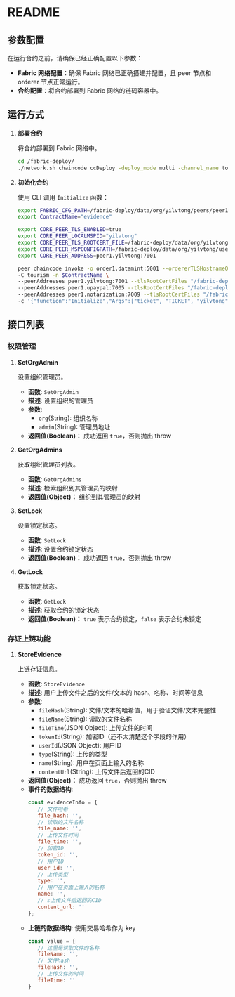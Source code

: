 # README

## 参数配置

在运行合约之前，请确保已经正确配置以下参数：

- **Fabric 网络配置**：确保 Fabric 网络已正确搭建并配置，且 peer 节点和 orderer 节点正常运行。
- **合约配置**：将合约部署到 Fabric 网络的链码容器中。

## 运行方式

1. **部署合约**

   将合约部署到 Fabric 网络中。

   ```sh
   cd /fabric-deploy/
   ./network.sh chaincode ccDeploy -deploy_mode multi -channel_name tourism -org_name yilvtong -ccn evidence -ccv 1.0.0 -ccs 1 -ccp /node-data/code/smart-contracts/fabric-contracts/evidence/ -ccl javascript
   ```

2. **初始化合约**

   使用 CLI 调用 `Initialize` 函数：

   ```sh
   export FABRIC_CFG_PATH=/fabric-deploy/data/org/yilvtong/peers/peer1
   export ContractName="evidence"

   export CORE_PEER_TLS_ENABLED=true
   export CORE_PEER_LOCALMSPID="yilvtong"
   export CORE_PEER_TLS_ROOTCERT_FILE=/fabric-deploy/data/org/yilvtong/peers/peer1/tls-msp/tlscacerts/tls-cacerts.pem
   export CORE_PEER_MSPCONFIGPATH=/fabric-deploy/data/org/yilvtong/users/0xsksta91e425813dbbfe97b0f8b7ce743e78899af/msp
   export CORE_PEER_ADDRESS=peer1.yilvtong:7001

   peer chaincode invoke -o order1.datamint:5001 --ordererTLSHostnameOverride order1.datamint --tls --cafile "/fabric-deploy/data/org/datamint/orders/order1/tls-msp/tlscacerts/tls-cacerts.pem" \
   -C tourism -n $ContractName \
   --peerAddresses peer1.yilvtong:7001 --tlsRootCertFiles "/fabric-deploy/data/org/yilvtong/peers/peer1/tls-msp/tlscacerts/tls-cacerts.pem" \
   --peerAddresses peer1.upaypal:7005 --tlsRootCertFiles "/fabric-deploy/data/org/upaypal/peers/peer1/tls-msp/tlscacerts/tls-cacerts.pem" \
   --peerAddresses peer1.notarization:7009 --tlsRootCertFiles "/fabric-deploy/data/org/notarization/peers/peer1/tls-msp/tlscacerts/tls-cacerts.pem" \
   -c '{"function":"Initialize","Args":["ticket", "TICKET", "yilvtong", "0xsksta91e425813dbbfe97b0f8b7ce743e78899af"]}'
   ```

## 接口列表

### 权限管理

1. **SetOrgAdmin**

   设置组织管理员。

   - **函数**: `SetOrgAdmin`
   - **描述**: 设置组织的管理员
   - **参数**:
     - `org`(String): 组织名称
     - `admin`(String): 管理员地址
   - **返回值(Boolean)：** 成功返回 `true`，否则抛出 throw

2. **GetOrgAdmins**

   获取组织管理员列表。

   - **函数**: `GetOrgAdmins`
   - **描述**: 检索组织到其管理员的映射
   - **返回值(Object)：** 组织到其管理员的映射

3. **SetLock**

   设置锁定状态。

   - **函数**: `SetLock`
   - **描述**: 设置合约锁定状态
   - **返回值(Boolean)：** 成功返回 `true`，否则抛出 throw

4. **GetLock**

   获取锁定状态。

   - **函数**: `GetLock`
   - **描述**: 获取合约的锁定状态
   - **返回值(Boolean)：** `true` 表示合约锁定，`false` 表示合约未锁定

### 存证上链功能

1. **StoreEvidence**

   上链存证信息。

   - **函数**: `StoreEvidence`
   - **描述**: 用户上传文件之后的文件/文本的 hash、名称、时间等信息
   - **参数**:
     - `fileHash`(String): 文件/文本的哈希值，用于验证文件/文本完整性
     - `fileName`(String): 读取的文件名称
     - `fileTime`(JSON Object): 上传文件的时间
     - `tokenId`(String): 加密ID（还不太清楚这个字段的作用）
     - `userId`(JSON Object): 用户ID
     - `type`(String): 上传的类型
     - `name`(String): 用户在页面上输入的名称
     - `contentUrl`(String): 上传文件后返回的CID
   - **返回值(Object)：** 成功返回 `true`，否则抛出 throw
   - **事件的数据结构**:
      ```JavaScript
      const evidenceInfo = {
         // 文件哈希
         file_hash: '',
         // 读取的文件名称
         file_name: '',
         // 上传文件时间
         file_time: '',
         // 加密ID
         token_id: '',
         // 用户ID
         user_id: '',
         // 上传类型
         type: '',
         // 用户在页面上输入的名称
         name: '',
         // s上传文件后返回的CID
         content_url: ''
      };
      ```
   - **上链的数据结构**: 使用交易哈希作为 key
      ```JavaScript
      const value = {
         // 这里是读取文件的名称
         fileName: '',
         // 文件hash
         fileHash: '',
         // 上传文件的时间
         fileTime: ''
      }
      ```